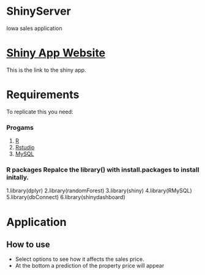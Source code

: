 # ShinyServer
Iowa sales application

# [Shiny App Website](http://35.246.21.243)
This is the link to the shiny app.

# Requirements 
To replicate this you need:
### **Progams**
1. [R](https://cran.r-project.org/mirrors.html)
2. [Rstudio](https://www.rstudio.com/products/rstudio/download/)
3. [MySQL](https://dev.mysql.com/downloads/)

### **R packages** Repalce the library() with install.packages to install initally.
1.library(dplyr)
2.library(randomForest)
3.library(shiny)
4.library(RMySQL)
5.library(dbConnect)
6.library(shinydashboard)

# Application
## How to use 
- Select options to see how it affects the sales price.
- At the bottom a prediction of the property price will appear




